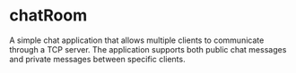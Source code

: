# chatRoom
 A simple chat application that allows multiple clients to communicate through a TCP server. The application supports both public chat messages and private messages between specific clients.
